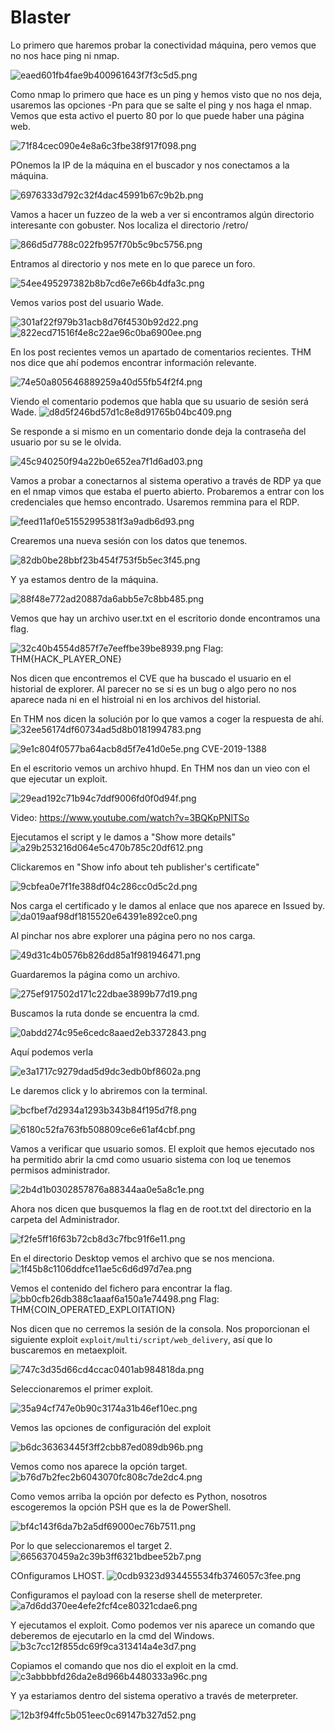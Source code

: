 # Blaster

Lo primero que haremos probar la conectividad  máquina, pero vemos que no nos hace ping ni nmap. 

![eaed601fb4fae9b400961643f7f3c5d5.png](img/eaed601fb4fae9b400961643f7f3c5d5.png)

Como nmap lo primero que hace es un ping y hemos visto que no nos deja, usaremos las opciones -Pn para que se salte el ping y nos haga el nmap. Vemos que esta activo el puerto 80 por lo que puede haber una página web. 

![71f84cec090e4e8a6c3fbe38f917f098.png](img/71f84cec090e4e8a6c3fbe38f917f098.png)

POnemos la IP de la máquina en el buscador y nos conectamos a la máquina. 
 
 ![6976333d792c32f4dac45991b67c9b2b.png](img/6976333d792c32f4dac45991b67c9b2b.png)

 Vamos a hacer un fuzzeo de la web a ver si encontramos algún directorio interesante con gobuster. Nos localiza el directorio /retro/
 
![866d5d7788c022fb957f70b5c9bc5756.png](img/866d5d7788c022fb957f70b5c9bc5756.png)

Entramos al directorio y nos mete en lo que parece un foro.
 
![54ee495297382b8b7cd6e7e66b4dfa3c.png](img/54ee495297382b8b7cd6e7e66b4dfa3c.png)

Vemos varios post del usuario Wade. 
 
 ![301af22f979b31acb8d76f4530b92d22.png](img/301af22f979b31acb8d76f4530b92d22.png)
 ![822ecd71516f4e8c22ae96c0ba6900ee.png](img/822ecd71516f4e8c22ae96c0ba6900ee.png)
 
 En los post recientes vemos un apartado de comentarios recientes. THM nos dice que ahí podemos encontrar información relevante. 
 
 ![74e50a805646889259a40d55fb54f2f4.png](img/74e50a805646889259a40d55fb54f2f4.png)
 
 
 Viendo el comentario podemos que habla que su usuario de sesión será Wade. 
 ![d8d5f246bd57d1c8e8d91765b04bc409.png](img/d8d5f246bd57d1c8e8d91765b04bc409.png)

Se responde a si mismo en un comentario donde deja la contraseña del usuario por su se le olvida. 
 
 ![45c940250f94a22b0e652ea7f1d6ad03.png](img/45c940250f94a22b0e652ea7f1d6ad03.png)

Vamos a probar a conectarnos al sistema operativo a través de RDP ya que en el nmap vimos que estaba el puerto abierto. Probaremos a entrar con los credenciales que hemso encontrado.
Usaremos remmina para el RDP.

![feed11af0e51552995381f3a9adb6d93.png](img/feed11af0e51552995381f3a9adb6d93.png)

Crearemos una nueva sesión con los datos que tenemos. 

![82db0be28bbf23b454f753f5b5ec3f45.png](img/82db0be28bbf23b454f753f5b5ec3f45.png)

Y ya estamos dentro de la máquina. 

![88f48e772ad20887da6abb5e7c8bb485.png](img/88f48e772ad20887da6abb5e7c8bb485.png)

Vemos que hay un archivo user.txt en el escritorio donde encontramos una flag. 

![32c40b4554d857f7e7eeffbe39be8939.png](img/32c40b4554d857f7e7eeffbe39be8939.png)
Flag: THM{HACK_PLAYER_ONE}

Nos dicen que encontremos el CVE que ha buscado el usuario en el historial de explorer. Al parecer no se si es un bug o algo pero no nos aparece nada ni en el histroial ni en los archivos del historial. 

En THM nos dicen la solución por lo que vamos a coger la respuesta de ahí. 
![32ee56174df60734ad5d8b0181994783.png](img/32ee56174df60734ad5d8b0181994783.png)

![9e1c804f0577ba64acb8d5f7e41d0e5e.png](img/9e1c804f0577ba64acb8d5f7e41d0e5e.png)
CVE-2019-1388

En el escritorio vemos un archivo hhupd. En THM nos dan un vieo con el que ejecutar un exploit.  

![29ead192c71b94c7ddf9006fd0f0d94f.png](img/29ead192c71b94c7ddf9006fd0f0d94f.png)

Video: https://www.youtube.com/watch?v=3BQKpPNlTSo


Ejecutamos el script y le damos a "Show more details"
![a29b253216d064e5c470b785c20df612.png](img/a29b253216d064e5c470b785c20df612.png)

Clickaremos en "Show info about teh publisher's certificate" 

![9cbfea0e7f1fe388df04c286cc0d5c2d.png](img/9cbfea0e7f1fe388df04c286cc0d5c2d.png)

Nos carga el certificado y le damos al enlace que nos aparece en Issued by. 
![da019aaf98df1815520e64391e892ce0.png](img/da019aaf98df1815520e64391e892ce0.png)

Al pinchar nos abre explorer una página pero no nos carga. 

![49d31c4b0576b826dd85a1f981946471.png](img/49d31c4b0576b826dd85a1f981946471.png)

Guardaremos la página como un archivo.

![275ef917502d171c22dbae3899b77d19.png](img/275ef917502d171c22dbae3899b77d19.png)


Buscamos la ruta donde se encuentra la cmd.


![0abdd274c95e6cedc8aaed2eb3372843.png](img/0abdd274c95e6cedc8aaed2eb3372843.png)

Aquí podemos verla

![e3a1717c9279dad5d9dc3edb0bf8602a.png](img/e3a1717c9279dad5d9dc3edb0bf8602a.png)

Le daremos click y lo abriremos con la terminal. 

![bcfbef7d2934a1293b343b84f195d7f8.png](img/bcfbef7d2934a1293b343b84f195d7f8.png)

![6180c52fa763fb508809ce6e61af4cbf.png](img/6180c52fa763fb508809ce6e61af4cbf.png)

Vamos a verificar que usuario somos. El exploit que hemos ejecutado nos ha permitido abrir la cmd como usuario sistema con loq ue tenemos permisos administrador.

![2b4d1b0302857876a88344aa0e5a8c1e.png](img/2b4d1b0302857876a88344aa0e5a8c1e.png)

Ahora nos dicen que busquemos la flag en de root.txt del directorio en la carpeta del Administrador.

![f2fe5ff16f63b72cb8d3c7fbc91f6e11.png](img/f2fe5ff16f63b72cb8d3c7fbc91f6e11.png)

En el directorio Desktop vemos el archivo que se nos menciona. 
![1f45b8c1106ddfce11ae5c6d6d97d7ea.png](img/1f45b8c1106ddfce11ae5c6d6d97d7ea.png)

Vemos el contenido del fichero para encontrar la flag.
![bb0cfb26db388c1aaaf6a150a1e74498.png](img/bb0cfb26db388c1aaaf6a150a1e74498.png)
Flag: THM{COIN_OPERATED_EXPLOITATION}

Nos dicen que no cerremos la sesión de la consola. Nos proporcionan el siguiente exploit `exploit/multi/script/web_delivery`, así que lo buscaremos en metaexploit. 

![747c3d35d66cd4ccac0401ab984818da.png](img/747c3d35d66cd4ccac0401ab984818da.png)

Seleccionaremos el primer exploit.

![35a94cf747e0b90c3174a31b46ef10ec.png](img/35a94cf747e0b90c3174a31b46ef10ec.png)

Vemos las opciones de configuración del exploit

![b6dc36363445f3ff2cbb87ed089db96b.png](img/b6dc36363445f3ff2cbb87ed089db96b.png)

Vemos como nos aparece la opción target.
![b76d7b2fec2b6043070fc808c7de2dc4.png](img/b76d7b2fec2b6043070fc808c7de2dc4.png)

Como vemos arriba la opción por defecto es Python, nosotros escogeremos la opción PSH que es la de PowerShell.

![bf4c143f6da7b2a5df69000ec76b7511.png](img/bf4c143f6da7b2a5df69000ec76b7511.png)

Por lo que seleccionaremos el target 2. 
![6656370459a2c39b3ff6321bdbee52b7.png](img/6656370459a2c39b3ff6321bdbee52b7.png)

COnfiguramos LHOST. 
![0cdb9323d934455534fb3746057c3fee.png](img/0cdb9323d934455534fb3746057c3fee.png)

Configuramos el payload con la reserse shell de meterpreter.
![a7d6dd370ee4efe2fcf4ce80321cdae6.png](img/a7d6dd370ee4efe2fcf4ce80321cdae6.png)

Y ejecutamos el exploit. Como podemos ver nis aparece un comando que deberemos de ejecutarlo en la cmd del Windows.
![b3c7cc12f855dc69f9ca313414a4e3d7.png](img/b3c7cc12f855dc69f9ca313414a4e3d7.png)

Copiamos el comando que nos dio el exploit en la cmd.
![c3abbbbfd26da2e8d966b4480333a96c.png](img/c3abbbbfd26da2e8d966b4480333a96c.png)

Y ya estariamos dentro del sistema operativo a través de meterpreter. 

![12b3f94ffc5b051eec0c69147b327d52.png](img/12b3f94ffc5b051eec0c69147b327d52.png)
